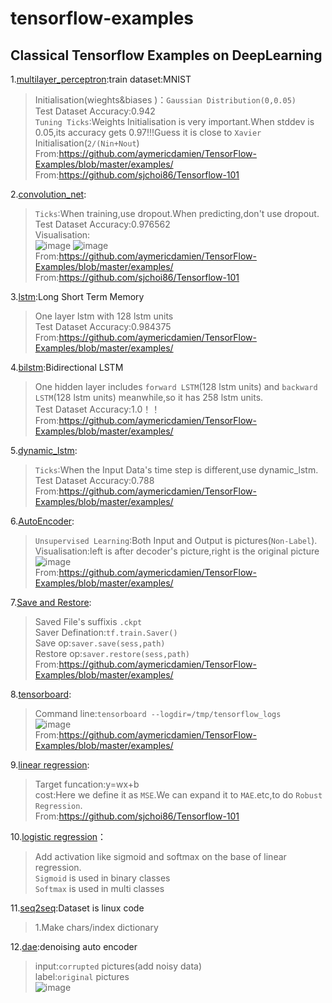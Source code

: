 # tensorflow-examples
Classical Tensorflow Examples on DeepLearning
---------------------------------------------
1.<a href="https://github.com/mjDelta/tensorflow-examples/blob/master/multilayer_perceptron.py">multilayer_perceptron</a>:train dataset:MNIST</br>
>Initialisation(wieghts&biases )：`Gaussian Distribution(0,0.05)`</br>
  Test Dataset Accuracy:0.942</br>
  `Tuning Ticks`:Weights Initialisation is very important.When stddev is 0.05,its accuracy gets 0.97!!!Guess it is close to `Xavier` Initialisation(`2/(Nin+Nout`)</br>
  From:https://github.com/aymericdamien/TensorFlow-Examples/blob/master/examples/ </br>
  From:https://github.com/sjchoi86/Tensorflow-101</br>

2.<a href="https://github.com/mjDelta/tensorflow-examples/blob/master/convolution_net.py">convolution_net</a>:</br>
  >`Ticks`:When training,use dropout.When predicting,don't use dropout.</br>
  Test Dataset Accuracy:0.976562</br>
  Visualisation:</br>
  ![image](https://github.com/mjDelta/tensorflow-examples/blob/master/imgs/conv1_1.PNG)
  ![image](https://github.com/mjDelta/tensorflow-examples/blob/master/imgs/conv1_2.PNG)</br>
  From:https://github.com/aymericdamien/TensorFlow-Examples/blob/master/examples/ </br>
	From:https://github.com/sjchoi86/Tensorflow-101</br>

  
3.<a href="https://github.com/mjDelta/tensorflow-examples/blob/master/lstm.py">lstm</a>:Long Short Term Memory</br>
  >One layer lstm with 128 lstm units</br>
  Test Dataset Accuracy:0.984375</br>
  From:https://github.com/aymericdamien/TensorFlow-Examples/blob/master/examples/ </br>

  
4.<a href="https://github.com/mjDelta/tensorflow-examples/blob/master/bilstm.py">bilstm</a>:Bidirectional LSTM</br>
  >One hidden layer includes `forward LSTM`(128 lstm units) and `backward LSTM`(128 lstm units) meanwhile,so it has 258 lstm units.</br>
  Test Dataset Accuracy:1.0！！</br>
  From:https://github.com/aymericdamien/TensorFlow-Examples/blob/master/examples/ </br>

5.<a href="https://github.com/mjDelta/tensorflow-examples/blob/master/dynamic_lstm.py">dynamic_lstm</a>:</br>
>`Ticks`:When the Input Data's time step is different,use dynamic_lstm.</br>
Test Dataset Accuracy:0.788</br>
From:https://github.com/aymericdamien/TensorFlow-Examples/blob/master/examples/ </br>

6.<a href="https://github.com/mjDelta/tensorflow-examples/blob/master/autoencoder.py">AutoEncoder</a>:</br>
>`Unsupervised Learning`:Both Input and Output is pictures(`Non-Label`).</br>
Visualisation:left is after decoder's picture,right is the original picture</br>
![image](https://github.com/mjDelta/tensorflow-examples/blob/master/imgs/figure_1.PNG)</br>
From:https://github.com/aymericdamien/TensorFlow-Examples/blob/master/examples/ </br>

7.<a href="https://github.com/mjDelta/tensorflow-examples/blob/master/save_restore_model.py">Save and Restore</a>:</br>
>Saved File's suffixis `.ckpt`</br>
Saver Defination:`tf.train.Saver()`</br>
Save op:`saver.save(sess,path)`</br>
Restore op:`saver.restore(sess,path)`</br>
From:https://github.com/aymericdamien/TensorFlow-Examples/blob/master/examples/ </br>

8.<a href="https://github.com/mjDelta/tensorflow-examples/blob/master/tensorboard_advance.py">tensorboard</a>:</br>
>Command line:`tensorboard --logdir=/tmp/tensorflow_logs`</br>
![image](https://github.com/mjDelta/tensorflow-examples/blob/master/imgs/tensorboard.PNG)</br>
From:https://github.com/aymericdamien/TensorFlow-Examples/blob/master/examples/ </br>

9.<a href="https://github.com/mjDelta/tensorflow-examples/blob/master/linear_regression.py">linear regression</a>:</br>
>Target funcation:y=wx+b</br>
cost:Here we define it as `MSE`.We can expand it to `MAE`.etc,to do `Robust Regression`.</br>
From:https://github.com/sjchoi86/Tensorflow-101</br>

10.<a href="https://github.com/mjDelta/tensorflow-examples/blob/master/logistic_regression.py">logistic regression<a/>：</br>
>Add activation like sigmoid and softmax on the base of linear regression.</br>
`Sigmoid` is used in binary classes</br>
`Softmax` is used in multi	classes</br>

11.<a href="https://github.com/mjDelta/tensorflow-examples/blob/master/seq2seq.py">seq2seq</a>:Dataset is linux code</br>
>1.Make chars/index dictionary

12.<a href="https://github.com/mjDelta/tensorflow-examples/blob/master/dae.py">dae</a>:denoising auto encoder</br>
>input:`corrupted` pictures(add noisy data)</br>
label:`original` pictures</br>
![image](https://github.com/mjDelta/tensorflow-examples/blob/master/imgs/epoch40.PNG)</br>
